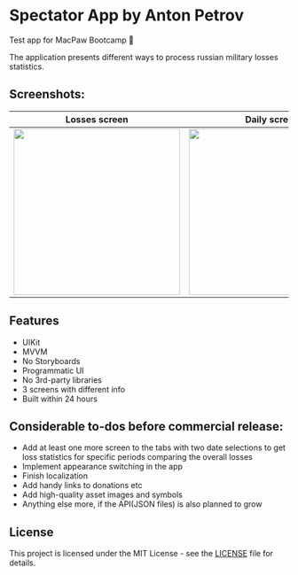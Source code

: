 # Spectator App by Anton Petrov
Test app for MacPaw Bootcamp 🫡

The application presents different ways to process russian military losses statistics. 

## Screenshots:

| Losses screen | Daily screen | Equipment screen |
| :----------: | :---------: | :---------: |
<img src = "https://github.com/Beavean/Spectator/assets/105853157/45925783-8a2b-4293-9e9f-19486d6c6948" width = 300> | <img src = "https://github.com/Beavean/Spectator/assets/105853157/f7365109-c768-43c0-8361-ce7125b0b3d6" width = 300> | <img src = "https://github.com/Beavean/Spectator/assets/105853157/adfcc79f-3590-4999-a855-658fc2e52d85" width = 300> |

## Features
* UIKit
* MVVM
* No Storyboards
* Programmatic UI
* No 3rd-party libraries
* 3 screens with different info
* Built within 24 hours

## Considerable to-dos before commercial release:
- Add at least one more  screen to the tabs with two date selections to get loss statistics for specific periods comparing the overall losses 
- Implement appearance switching in the app
- Finish localization
- Add handy links to donations etc 
- Add high-quality asset images and symbols
- Anything else more, if the API(JSON files) is also planned to grow

## License

This project is licensed under the MIT License - see the [LICENSE](LICENSE) file for details.
